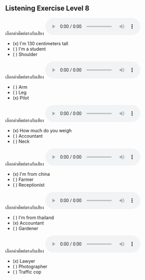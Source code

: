 ## Listening Exercise Level 8

เลือกคำศัพท์ตรงกับเสียง  ![](/media/audio/I'm&#x20;130&#x20;centimeters&#x20;tall.mp3) 
 - (x) I'm 130 centimeters tall
 - ( ) I'm a student
 - ( ) Shoulder


เลือกคำศัพท์ตรงกับเสียง  ![](/media/audio/pilot.mp3) 
 - ( ) Arm
 - ( ) Leg
 - (x) Pilot


เลือกคำศัพท์ตรงกับเสียง  ![](/media/audio/How&#x20;much&#x20;do&#x20;you&#x20;weigh.mp3) 
 - (x) How much do you weigh
 - ( ) Accountant
 - ( ) Neck


เลือกคำศัพท์ตรงกับเสียง  ![](/media/audio/I'm&#x20;from&#x20;China.mp3) 
 - (x) I'm from china
 - ( ) Farmer
 - ( ) Receptionist


เลือกคำศัพท์ตรงกับเสียง  ![](/media/audio/accountant.mp3) 
 - ( ) I'm from thailand
 - (x) Accountant
 - ( ) Gardener


เลือกคำศัพท์ตรงกับเสียง  ![](/media/audio/lawyer.mp3) 
 - (x) Lawyer
 - ( ) Photographer
 - ( ) Traffic cop

